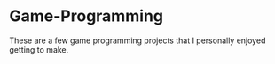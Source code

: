 # Game-Programming
These are a few game programming projects that I personally enjoyed getting to make.
